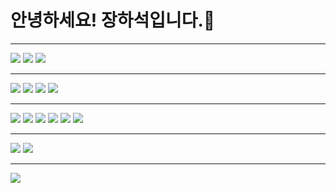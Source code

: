 # 안녕하세요! 장하석입니다.👋
<hr/>
<span>
<img src="https://img.shields.io/badge/Linux-FCC624?style=flat-square&logo=Linux&logoColor=white">
<img src="https://img.shields.io/badge/macOS-000000?style=flat-square&logo=Apple&logoColor=white">
<img src="https://img.shields.io/badge/Windows-0078D6?style=flat-square&logo=Windows&logoColor=white">
</span>

<hr/>
<span>
  <img src="https://img.shields.io/badge/Spring-6DB33F?style=flat-square&logo=Spring&logoColor=white">
  <img src="https://img.shields.io/badge/Spring Boot-6DB33F?style=flat-square&logo=Spring Boot&logoColor=white">
  <img src="https://img.shields.io/badge/Django-092E20?style=flat-square&logo=Django&logoColor=white">
  <img src="https://img.shields.io/badge/Swift-F05138?style=flat-square&logo=Swift&logoColor=white">
</span>

<hr/>
<span>
  <img src="https://img.shields.io/badge/Maven-C71A36?style=flat-square&logo=Apache Maven&logoColor=white">
  <img src="https://img.shields.io/badge/Gradle-02303A?style=flat-square&logo=Gradle&logoColor=white">
  <img src="https://img.shields.io/badge/Tomcat-F8DC75?style=flat-square&logo=Apache Tomcat&logoColor=white">
  <img src="https://img.shields.io/badge/EC2-FF9900?style=flat-square&logo=Amazon EC2&logoColor=white">
  <img src="https://img.shields.io/badge/Docker-2496ED?style=flat-square&logo=Docker&logoColor=white">
  <img src="https://img.shields.io/badge/Jenkins-D24939?style=flat-square&logo=Jenkins&logoColor=white">
</span>

<hr/>
<span>
  <img src="https://img.shields.io/badge/Oracle-F80000?style=flat-square&logo=Oracle&logoColor=white">
  <img src="https://img.shields.io/badge/MySQL-4479A1?style=flat-square&logo=MySQL&logoColor=white">
</span>

<hr/>
<span>
  <img src="https://img.shields.io/badge/JMeter-D22128?style=flat-square&logo=Apache JMeter&logoColor=white">
</span>
